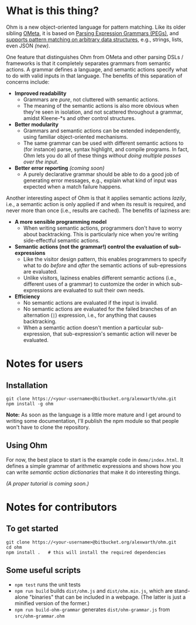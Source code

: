 What is this thing?
===================

Ohm is a new object-oriented language for pattern matching. Like its older sibling [OMeta](https://github.com/alexwarth/ometa-js), it is based on [Parsing Expression Grammars (PEGs)](http://en.wikipedia.org/wiki/Parsing_expression_grammar), and [supports pattern matching on arbitrary data structures](http://tinlizzie.org/~awarth/papers/dls07.pdf), e.g., strings, lists, even JSON *(new)*.

One feature that distinguishes Ohm from OMeta and other parsing DSLs / frameworks is that it completely separates grammars from semantic actions. A grammar defines a language, and semantic actions specify what to do with valid inputs in that language. The benefits of this separation of concerns include:

* __Improved readability__
    - Grammars are *pure*, not cluttered with semantic actions.
    - The meaning of the semantic actions is also more obvious when they're seen in isolation, and not scattered throughout a grammar, amidst Kleene-*s and other control structures.
* __Better modularity__
    - Grammars and semantic actions can be extended independently, using familiar object-oriented mechanisms.
    - The same grammar can be used with different semantic actions to (for instance) parse, syntax highlight, and compile programs. In fact, Ohm lets you do all of these things *without doing multiple passes over the input*.
* __Better error reporting__ *(coming soon)*
    - A purely declarative grammar should be able to do a good job of generating error messages, e.g., explain what kind of input was expected when a match failure happens.

Another interesting aspect of Ohm is that it applies semantic actions *lazily*, i.e., a semantic action is only applied if and when its result is required, and never more than once (i.e., results are cached). The benefits of laziness are:

* __A more sensible programming model__
    - When writing semantic actions, programmers don't have to worry about backtracking. This is particularly nice when you're writing side-effectful semantic actions.
* __Semantic actions (not the grammar!) control the evaluation of sub-expressions__
    - Like the visitor design pattern, this enables programmers to specify what to do *before* and *after* the semantic actions of sub-epressions are evaluated.
    - Unlike visitors, laziness enables different semantic actions (i.e., different uses of a grammar) to customize the order in which sub-expressions are evaluated to suit their own needs.
* __Efficiency__
    - No semantic actions are evaluated if the input is invalid.
    - No semantic actions are evaluated for the failed branches of an alternation (`|`) expression, i.e., for anything that causes backtracking.
    - When a semantic action doesn't mention a particular sub-expression, that sub-expression's semantic action will never be evaluated.

Notes for users
===============

Installation
------------

    git clone https://<your-username>@bitbucket.org/alexwarth/ohm.git
    npm install -g ohm

**Note:** As soon as the language is a little more mature and I get around to writing some documentation, I'll publish the npm module so that people won't have to clone the repository.

Using Ohm
---------

For now, the best place to start is the example code in `demo/index.html`. It defines a simple grammar of arithmetic expressions and shows how you can write *semantic action dictionaries* that make it do interesting things.

*(A proper tutorial is coming soon.)*

Notes for contributors
======================

To get started
--------------

    git clone https://<your-username>@bitbucket.org/alexwarth/ohm.git
    cd ohm
    npm install .   # this will install the required dependencies

Some useful scripts
-------------------

* `npm test` runs the unit tests
* `npm run build` builds `dist/ohm.js` and `dist/ohm.min.js`, which are stand-alone "binaries" that can be included in a webpage. (The latter is just a minified version of the former.)
* `npm run build-ohm-grammar` generates `dist/ohm-grammar.js` from `src/ohm-grammar.ohm`
